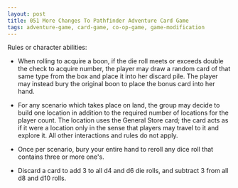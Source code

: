 ```yaml
---
layout: post
title: 051 More Changes To Pathfinder Adventure Card Game
tags: adventure-game, card-game, co-op-game, game-modification
---
```

Rules or character abilities:

- When rolling to acquire a boon, if the die roll meets or exceeds double the check to acquire number, the player may draw a random card of that same type from the box and place it into her discard pile.  The player may instead bury the original boon to place the bonus card into her hand.

- For any scenario which takes place on land, the group may decide to build one location in addition to the required number of locations for the player count.  The location uses the General Store card; the card acts as if it were a location only in the sense that players may travel to it and explore it.  All other interactions and rules do not apply.

- Once per scenario, bury your entire hand to reroll any dice roll that contains three or more one's.

- Discard a card to add 3 to all d4 and d6 die rolls, and subtract 3 from all d8 and d10 rolls.